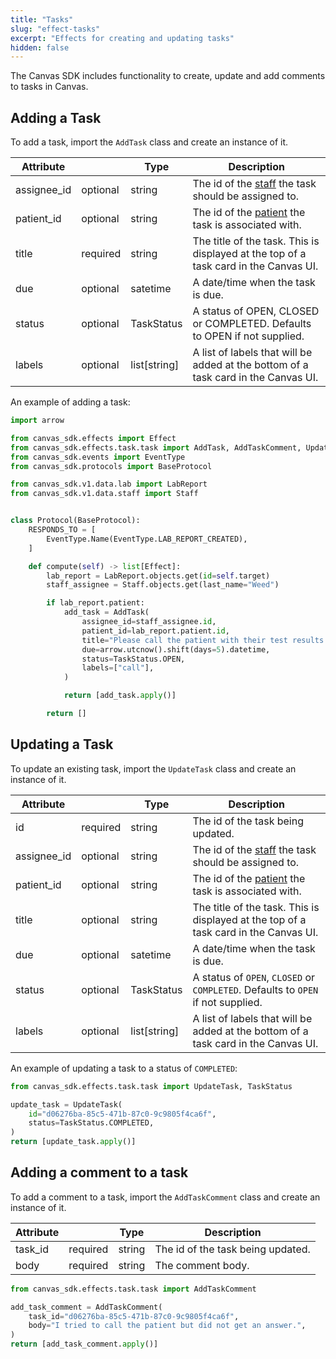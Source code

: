 ```yaml
---
title: "Tasks"
slug: "effect-tasks"
excerpt: "Effects for creating and updating tasks"
hidden: false
---
```


The Canvas SDK includes functionality to create, update and add comments to tasks in Canvas.

## Adding a Task

To add a task, import the `AddTask` class and create an instance of it.

| Attribute   |          | Type   | Description                                                             |
| ---------   | ------   | ----   | ----------------------------------------------------------------------- |
| assignee_id | optional | string | The id of the [staff](/sdk/data-staff/) the task should be assigned to. |
| patient_id  | optional | string | The id of the [patient](/sdk/data-patient/) the task is associated with. |
| title       | required | string | The title of the task. This is displayed at the top of a task card in the Canvas UI. |
| due         | optional | satetime | A date/time when the task is due. |
| status      | optional | TaskStatus | A status of OPEN, CLOSED or COMPLETED. Defaults to OPEN if not supplied. |
| labels      | optional | list[string] | A list of labels that will be added at the bottom of a task card in the Canvas UI. |

An example of adding a task:

```python
import arrow

from canvas_sdk.effects import Effect
from canvas_sdk.effects.task.task import AddTask, AddTaskComment, UpdateTask, TaskStatus
from canvas_sdk.events import EventType
from canvas_sdk.protocols import BaseProtocol

from canvas_sdk.v1.data.lab import LabReport
from canvas_sdk.v1.data.staff import Staff


class Protocol(BaseProtocol):
    RESPONDS_TO = [
        EventType.Name(EventType.LAB_REPORT_CREATED),
    ]

    def compute(self) -> list[Effect]:
        lab_report = LabReport.objects.get(id=self.target)
        staff_assignee = Staff.objects.get(last_name="Weed")

        if lab_report.patient:
            add_task = AddTask(
                assignee_id=staff_assignee.id,
                patient_id=lab_report.patient.id,
                title="Please call the patient with their test results.",
                due=arrow.utcnow().shift(days=5).datetime,
                status=TaskStatus.OPEN,
                labels=["call"],
            )

            return [add_task.apply()]

        return []
```

## Updating a Task

To update an existing task, import the `UpdateTask` class and create an instance of it.

| Attribute   |          | Type   | Description                                                             |
| ---------   | ------   | ----   | ----------------------------------------------------------------------- |
| id          | required | string | The id of the task being updated.                                       |
| assignee_id | optional | string | The id of the [staff](/sdk/data-staff/) the task should be assigned to. |
| patient_id  | optional | string | The id of the [patient](/sdk/data-patient/) the task is associated with. |
| title       | optional | string | The title of the task. This is displayed at the top of a task card in the Canvas UI. |
| due         | optional | satetime | A date/time when the task is due. |
| status      | optional | TaskStatus | A status of `OPEN`, `CLOSED` or `COMPLETED`. Defaults to `OPEN` if not supplied. |
| labels      | optional | list[string] | A list of labels that will be added at the bottom of a task card in the Canvas UI. |

An example of updating a task to a status of `COMPLETED`:

```python
from canvas_sdk.effects.task.task import UpdateTask, TaskStatus

update_task = UpdateTask(
    id="d06276ba-85c5-471b-87c0-9c9805f4ca6f",
    status=TaskStatus.COMPLETED,
)
return [update_task.apply()]
```

## Adding a comment to a task

To add a comment to a task, import the `AddTaskComment` class and create an instance of it.

| Attribute       |          | Type   | Description                       |
| ---------       | ------   | ----   | --------------------------------  |
| task_id         | required | string | The id of the task being updated. |
| body | required | string | The comment body.                 |

```python
from canvas_sdk.effects.task.task import AddTaskComment

add_task_comment = AddTaskComment(
    task_id="d06276ba-85c5-471b-87c0-9c9805f4ca6f",
    body="I tried to call the patient but did not get an answer.",
)
return [add_task_comment.apply()]
```
